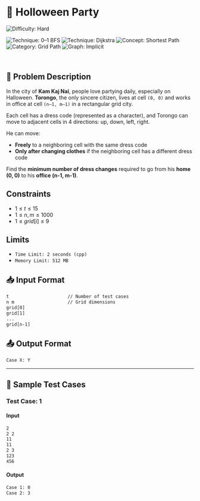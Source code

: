 # 🎃 Holloween Party

![Difficulty: Hard](https://img.shields.io/badge/Difficulty-Hard-red?style=for)

![Technique: 0–1 BFS](https://img.shields.io/badge/0–1%20BFS-blue?style=for)
![Technique: Dijkstra](https://img.shields.io/badge/Dijkstra-blue?style=for)
![Concept: Shortest Path](https://img.shields.io/badge/Shortest%20Path-yellow?style=for)
![Category: Grid Path](https://img.shields.io/badge/Grid%20Path-lightgrey?style=for)
![Graph: Implicit](https://img.shields.io/badge/Graph-Implicit-brightgreen?style=for)

<br>

## 📝 Problem Description

In the city of **Kam Kaj Nai**, people love partying daily, especially on Halloween. **Torongo**, the only sincere citizen, lives at cell `(0, 0)` and works in office at cell `(n–1, m–1)` in a rectangular grid city.

Each cell has a dress code (represented as a character), and Torongo can move to adjacent cells in 4 directions: up, down, left, right.

He can move:
- **Freely** to a neighboring cell with the same dress code
- **Only after changing clothes** if the neighboring cell has a different dress code

Find the **minimum number of dress changes** required to go from his **home (0, 0)** to his **office (n-1, m-1)**.

## Constraints
- $1 ≤ t ≤ 15$
- $1 ≤ n, m ≤ 1000$
- $1 ≤ grid[i] ≤ 9$

## Limits
- `Time Limit: 2 seconds (cpp)`
- `Memory Limit: 512 MB`
  

## 📥 Input Format

```txt
t                      // Number of test cases
n m                    // Grid dimensions
grid[0]
grid[1]
...
grid[n-1]
```

## 📤 Output Format
```txt
Case X: Y
```

---

## 🧪 Sample Test Cases

### Test Case: 1

#### Input
```txt
2
2 2
11
11
2 3
123
456
```


#### Output
```txt
Case 1: 0
Case 2: 3
```

